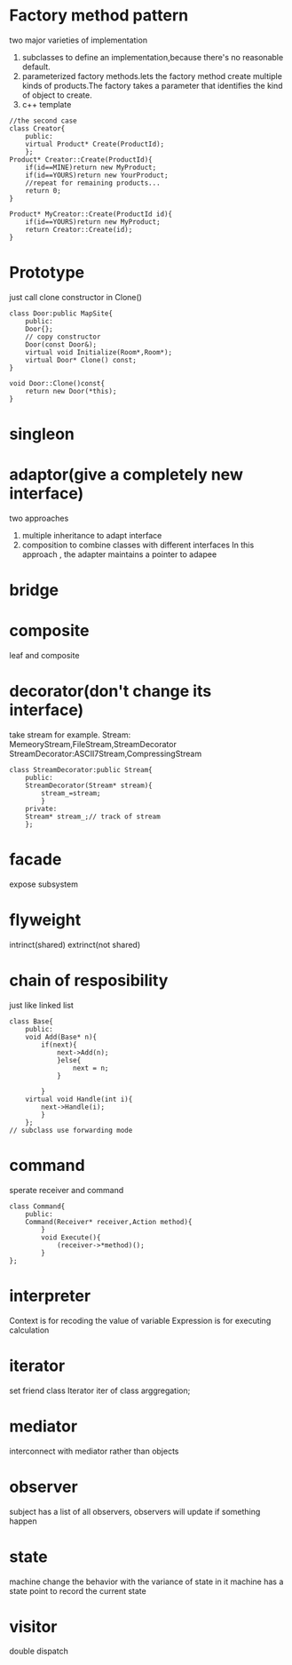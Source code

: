 

# Factory method pattern
two major varieties of implementation
1. subclasses to define an implementation,because there's no reasonable default.
2. parameterized factory methods.lets the factory method create multiple kinds
of products.The factory takes a parameter that identifies the kind of object to create.
3. c++ template


```
//the second case
class Creator{
    public:
    virtual Product* Create(ProductId);
    };
Product* Creator::Create(ProductId){
    if(id==MINE)return new MyProduct;
    if(id==YOURS)return new YourProduct;
    //repeat for remaining products...
    return 0;
}

Product* MyCreator::Create(ProductId id){
    if(id==YOURS)return new MyProduct;
    return Creator::Create(id);
}

```

# Prototype
just call clone constructor in Clone()
```
class Door:public MapSite{
    public:
    Door{};
    // copy constructor
    Door(const Door&);
    virtual void Initialize(Room*,Room*);
    virtual Door* Clone() const;
}

void Door::Clone()const{
    return new Door(*this);
}
```

# singleon


# adaptor(give a completely new interface)
two approaches

1. multiple inheritance to adapt interface
2. composition to combine classes with different interfaces
In this approach , the adapter maintains a pointer to adapee
# bridge

# composite
leaf and composite
# decorator(don't change its interface)
take stream for example.
Stream: MemeoryStream,FileStream,StreamDecorator
StreamDecorator:ASCII7Stream,CompressingStream
```
class StreamDecorator:public Stream{
    public:
    StreamDecorator(Stream* stream){
        stream_=stream;
        }
    private:
    Stream* stream_;// track of stream
    };
```
# facade
expose subsystem
# flyweight
intrinct(shared)
extrinct(not shared)


# chain of resposibility
just like linked list
```
class Base{
    public:
    void Add(Base* n){
        if(next){
            next->Add(n);
            }else{
                next = n;
            }

        }
    virtual void Handle(int i){
        next->Handle(i);
        }
    };
// subclass use forwarding mode
```

# command
sperate receiver and command
```
class Command{
    public:
    Command(Receiver* receiver,Action method){
        }
        void Execute(){
            (receiver->*method)();
        }
};
```

# interpreter
Context is for recoding the value of variable
Expression is for executing calculation

# iterator
set friend class Iterator iter of class arggregation;

# mediator
interconnect with mediator rather than objects

# observer
subject has a list of all observers, observers will update if something happen

# state
machine change the behavior with the variance of state in it
machine has  a state point to record the current state

# visitor
double dispatch

